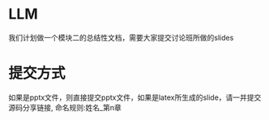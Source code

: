 # LLM
我们计划做一个模块二的总结性文档，需要大家提交讨论班所做的slides

# 提交方式
如果是pptx文件，则直接提交pptx文件，如果是latex所生成的slide，请一并提交源码分享链接, 命名规则:姓名_第n章
